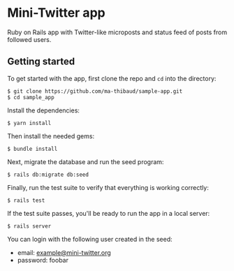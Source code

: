 # Mini-Twitter app

Ruby on Rails app with Twitter-like microposts and status feed of posts from followed users.

## Getting started

To get started with the app, first clone the repo and `cd` into the directory:

```
$ git clone https://github.com/ma-thibaud/sample-app.git
$ cd sample_app
```

Install the dependencies:

```
$ yarn install
```

Then install the needed gems:

```
$ bundle install
```

Next, migrate the database and run the seed program:

```
$ rails db:migrate db:seed
```

Finally, run the test suite to verify that everything is working correctly:

```
$ rails test
```

If the test suite passes, you'll be ready to run the app in a local server:

```
$ rails server
```

You can login with the following user created in the seed:
- email: example@mini-twitter.org
- password: foobar
